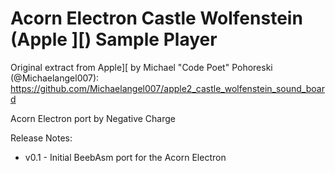 # Acorn Electron Castle Wolfenstein (Apple ][) Sample Player

Original extract from Apple][ by Michael "Code Poet" Pohoreski
(@Michaelangel007): https://github.com/Michaelangel007/apple2_castle_wolfenstein_sound_board

Acorn Electron port by Negative Charge

Release Notes:

- v0.1 - Initial BeebAsm port for the Acorn Electron
